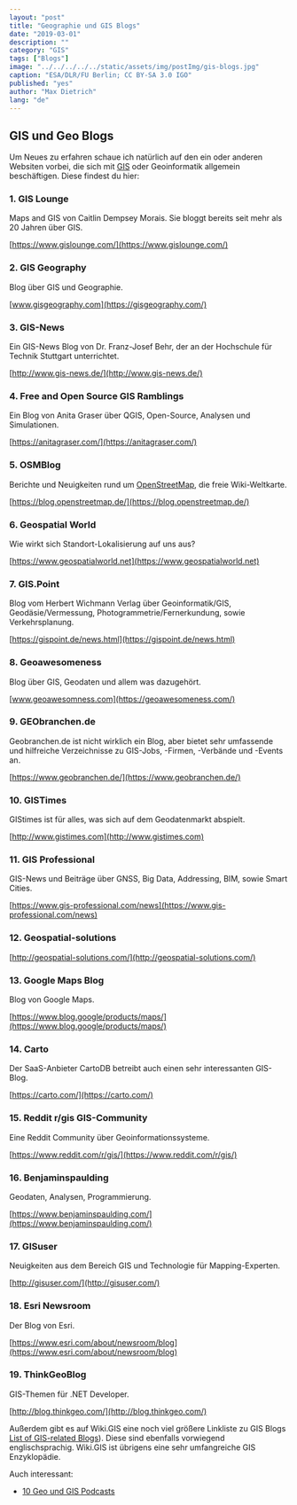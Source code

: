 ```yaml
---
layout: "post"
title: "Geographie und GIS Blogs"
date: "2019-03-01"
description: ""
category: "GIS"
tags: ["Blogs"]
image: "../../../../../static/assets/img/postImg/gis-blogs.jpg"
caption: "ESA/DLR/FU Berlin; CC BY-SA 3.0 IGO"
published: "yes"
author: "Max Dietrich"
lang: "de"
---
```


## [](#gis-und-geo-blogs)GIS und Geo Blogs

Um Neues zu erfahren schaue ich natürlich auf den ein oder anderen Websiten vorbei, die sich mit [GIS](/gis/was-ist-gis "Was ist GIS?") oder Geoinformatik allgemein beschäftigen. Diese findest du hier:

### [](#1-gis-lounge)1\. GIS Lounge

Maps and GIS von Caitlin Dempsey Morais. Sie bloggt bereits seit mehr als 20 Jahren über GIS.

[https://www.gislounge.com/](https://www.gislounge.com/)

### [](#2-gis-geography)2\. GIS Geography

Blog über GIS und Geographie.

[www.gisgeography.com](https://gisgeography.com/)

### [](#3-gis-news)3\. GIS-News

Ein GIS-News Blog von Dr. Franz-Josef Behr, der an der Hochschule für Technik Stuttgart unterrichtet.

[http://www.gis-news.de/](http://www.gis-news.de/)

### [](#4-free-and-open-source-gis-ramblings)4\. Free and Open Source GIS Ramblings

Ein Blog von Anita Graser über QGIS, Open-Source, Analysen und Simulationen.

[https://anitagraser.com/](https://anitagraser.com/)

### [](#5-osmblog)5\. OSMBlog

Berichte und Neuigkeiten rund um [OpenStreetMap](http://openstreetmap.de), ​die freie Wiki-Weltkarte.

[https://blog.openstreetmap.de/](https://blog.openstreetmap.de/)

### [](#6-geospatial-world)6\. Geospatial World

Wie wirkt sich Standort-Lokalisierung auf uns aus?

[https://www.geospatialworld.net](https://www.geospatialworld.net)

### [](#7-gispoint)7\. GIS.Point

Blog vom Herbert Wichmann Verlag über Geoinformatik/GIS, Geodäsie/Vermessung, Photogrammetrie/Fernerkundung, sowie Verkehrsplanung.

[https://gispoint.de/news.html](https://gispoint.de/news.html)

### [](#8-geoawesomeness)8\. Geoawesomeness

Blog über GIS, Geodaten und allem was dazugehört.

[www.geoawesomness.com](https://geoawesomeness.com/)

### [](#9-geobranchende)9\. GEObranchen.de

Geobranchen.de ist nicht wirklich ein Blog, aber bietet sehr umfassende und hilfreiche Verzeichnisse zu GIS-Jobs, -Firmen, -Verbände und -Events an.

[https://www.geobranchen.de/](https://www.geobranchen.de/)

### [](#10-gistimes)10\. GISTimes

GIStimes ist für alles, was sich auf dem Geodatenmarkt abspielt.

[http://www.gistimes.com](http://www.gistimes.com)

### [](#11-gis-professional)11\. GIS Professional

GIS-News und Beiträge über GNSS, Big Data, Addressing, BIM, sowie Smart Cities.

[https://www.gis-professional.com/news](https://www.gis-professional.com/news)

### [](#12-geospatial-solutions)12\. Geospatial-solutions

[http://geospatial-solutions.com/](http://geospatial-solutions.com/)

### [](#13-google-maps-blog)13\. Google Maps Blog

Blog von Google Maps.

[https://www.blog.google/products/maps/](https://www.blog.google/products/maps/)

### [](#14-carto)14\. Carto

Der SaaS-Anbieter CartoDB betreibt auch einen sehr interessanten GIS-Blog.

[https://carto.com/](https://carto.com/)

### [](#15-reddit-rgis-gis-community)15\. Reddit r/gis GIS-Community

Eine Reddit Community über Geoinformationssysteme.

[https://www.reddit.com/r/gis/](https://www.reddit.com/r/gis/)

### [](#16-benjaminspaulding)16\. Benjaminspaulding

Geodaten, Analysen, Programmierung.

[https://www.benjaminspaulding.com/](https://www.benjaminspaulding.com/)

### [](#17-gisuser)17\. GISuser

Neuigkeiten aus dem Bereich GIS und Technologie für Mapping-Experten.

[http://gisuser.com/](http://gisuser.com/)

### [](#18-esri-newsroom)18\. Esri Newsroom

Der Blog von Esri.

[https://www.esri.com/about/newsroom/blog](https://www.esri.com/about/newsroom/blog)

### [](#19-thinkgeoblog)19\. ThinkGeoBlog

GIS-Themen für .NET Developer.

[http://blog.thinkgeo.com/](http://blog.thinkgeo.com/)

Außerdem gibt es auf Wiki.GIS eine noch viel größere Linkliste zu GIS Blogs [List of GIS-related Blogs](http://wiki.gis.com/wiki/index.php/List_of_GIS-related_Blogs)). Diese sind ebenfalls vorwiegend englischsprachig. Wiki.GIS ist übrigens eine sehr umfangreiche GIS Enzyklopädie.

Auch interessant:

*   [10 Geo und GIS Podcasts](https://www.gis-netzwerk.com/nuetzliche-links/10-geo-und-gis-podcasts-um-auf-dem-aktuellen-stand-zu-bleiben/)